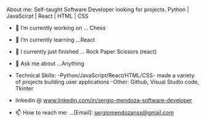 About me: Self-taught Software Developer looking for projects. Python | JavaScirpt | React | HTML | CSS 
- 🔭 I’m currently working on ... Chess
- 🌱 I’m currently learning ...React
- 🏁 I currently just finished ... Rock Paper Scissors (react)
- 💬 Ask me about ...Anything
- Technical Skills:
  -Python/JavaScript/React/HTML/CSS- made a variety of projects building user applications
  -Other: Github, Visual Studio code, Tkinter
  
- linkedin @ www.linkedin.com/in/sergio-mendoza-software-developer
- 📫 How to reach me: ...[Email]: sergiomendozansx@gmail.com


